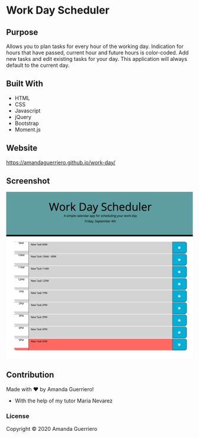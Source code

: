 # Work Day Scheduler

## Purpose
Allows you to plan tasks for every hour of the working day. Indication for hours that have passed, current hour and future hours is color-coded. Add new tasks and edit existing tasks for your day. This application will always default to the current day.

## Built With
* HTML
* CSS
* Javascript
* jQuery
* Bootstrap
* Moment.js

## Website
https://amandaguerriero.github.io/work-day/

## Screenshot
![Work Day Scheduler](https://github.com/AmandaGuerriero/work-day/blob/master/assets/images/desktop.png?raw=true)


## Contribution
Made with ❤️ by Amanda Guerriero!
* With the help of my tutor Maria Nevarez

### License
Copyright ©️ 2020 Amanda Guerriero